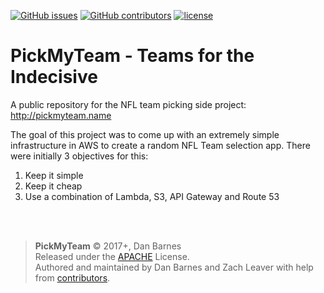 [![GitHub issues](https://img.shields.io/github/issues/barnzdan/pickmyteam.svg)](https://github.com/barnzdan/pickmyteam/issues) [![GitHub contributors](https://img.shields.io/github/contributors/barnzdan/pickmyteam.svg)](https://github.com/barnzdan/pickmyteam/graphs/contributors) [![license](https://img.shields.io/github/license/barnzdan/pickmyteam.svg)](https://github.com/barnzdan/pickmyteam/blob/master/LICENSE)

# PickMyTeam - Teams for the Indecisive

A public repository for the NFL team picking side project: http://pickmyteam.name

The goal of this project was to come up with an extremely simple infrastructure in AWS to create a random NFL Team selection app. There were initially 3 objectives for this:

1. Keep it simple
2. Keep it cheap
3. Use a combination of Lambda, S3, API Gateway and Route 53

<br><br>
>**PickMyTeam** © 2017+, Dan Barnes<br>
Released under the [APACHE] License.<br>
Authored and maintained by Dan Barnes and Zach Leaver with help from [contributors][Github contributors].

[APACHE]: https://www.apache.org/licenses/LICENSE-2.0
[Github contributors]: https://github.com/barnzdan/pickmyteam/graphs/contributors